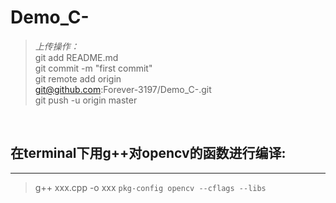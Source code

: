 # Demo_C-
> *上传操作：*</br>
git add README.md</br>
git commit -m "first commit"</br>
git remote add origin</br> git@github.com:Forever-3197/Demo_C-.git</br>
git push -u origin master</br>

</br>

## 在terminal下用g++对opencv的函数进行编译:
***
> g++ xxx.cpp -o xxx `pkg-config opencv --cflags --libs`
